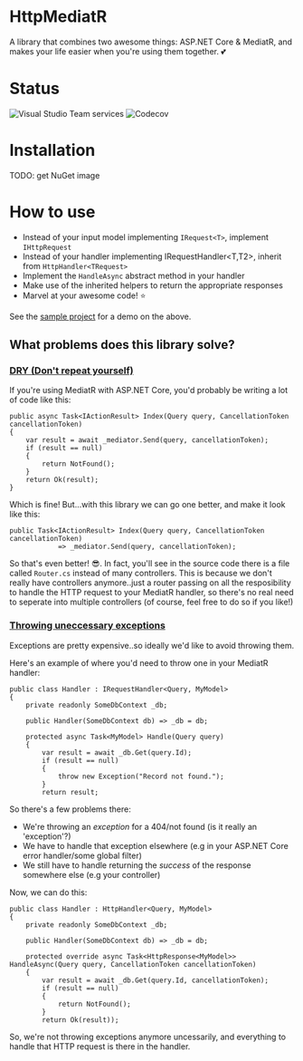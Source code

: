 # HttpMediatR
A library that combines two awesome things: ASP.NET Core & MediatR, and makes your life easier when you're using them together. :two_hearts:

# Status
![Visual Studio Team services](https://img.shields.io/vso/build/rpm1984/b191ce56-b252-49c8-bba2-23e75b32ab0b/3.svg?style=plastic) ![Codecov](https://img.shields.io/codecov/c/github/RPM1984/HttpMediatR.svg?style=plastic)

# Installation
TODO: get NuGet image

# How to use
- Instead of your input model implementing `IRequest<T>`, implement `IHttpRequest`
- Instead of your handler implementing IRequestHandler<T,T2>, inherit from `HttpHandler<TRequest>`
- Implement the `HandleAsync` abstract method in your handler
- Make use of the inherited helpers to return the appropriate responses
- Marvel at your awesome code! :star:

See the [sample project](https://github.com/RPM1984/HttpMediatR/tree/master/samples/HttpMediatR.Samples.AspNetCoreMvc) for a demo on the above.

## What problems does this library solve?
### [DRY (Don't repeat yourself)](https://en.wikipedia.org/wiki/Don%27t_repeat_yourself)
If you're using MediatR with ASP.NET Core, you'd probably be writing a lot of code like this:
```
public async Task<IActionResult> Index(Query query, CancellationToken cancellationToken)
{
    var result = await _mediator.Send(query, cancellationToken);
    if (result == null)
    {
        return NotFound();
    }
    return Ok(result);
}
```

Which is fine! But...with this library we can go one better, and make it look like this:
```
public Task<IActionResult> Index(Query query, CancellationToken cancellationToken)
            => _mediator.Send(query, cancellationToken);
```

So that's even better! :sunglasses:. 
In fact, you'll see in the source code there is a file called `Router.cs` instead of many controllers. This is because we don't really have controllers anymore..just a router passing on all the resposibility to handle the HTTP request to your MediatR handler, so there's no real need to seperate into multiple controllers (of course, feel free to do so if you like!)

### [Throwing uneccessary exceptions](http://jonskeet.uk/csharp/exceptions.html)
Exceptions are pretty expensive..so ideally we'd like to avoid throwing them.

Here's an example of where you'd need to throw one in your MediatR handler:
```
public class Handler : IRequestHandler<Query, MyModel>
{
    private readonly SomeDbContext _db;

    public Handler(SomeDbContext db) => _db = db;

    protected async Task<MyModel> Handle(Query query)
    {
        var result = await _db.Get(query.Id);
        if (result == null)
        {
            throw new Exception("Record not found.");
        }
        return result;
```

So there's a few problems there:
- We're throwing an _exception_ for a 404/not found (is it really an 'exception'?)
- We have to handle that exception elsewhere (e.g in your ASP.NET Core error handler/some global filter)
- We still have to handle returning the _success_ of the response somewhere else (e.g your controller)

Now, we can do this:
```
public class Handler : HttpHandler<Query, MyModel>
{
    private readonly SomeDbContext _db;

    public Handler(SomeDbContext db) => _db = db;

    protected override async Task<HttpResponse<MyModel>> HandleAsync(Query query, CancellationToken cancellationToken)
    {
        var result = await _db.Get(query.Id, cancellationToken);
        if (result == null)
        {
            return NotFound();
        }
        return Ok(result));
```

So, we're not throwing exceptions anymore uncessarily, and everything to handle that HTTP request is there in the handler.